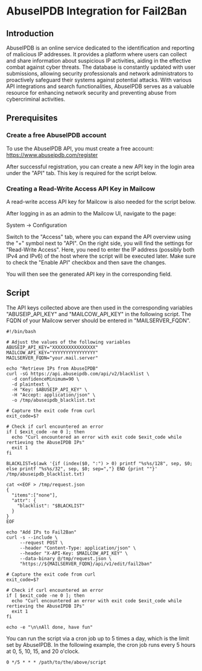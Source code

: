 # AbuseIPDB Integration for Fail2Ban

## Introduction

AbuseIPDB is an online service dedicated to the identification and reporting of malicious IP addresses. It provides a platform where users can collect and share information about suspicious IP activities, aiding in the effective combat against cyber threats. The database is constantly updated with user submissions, allowing security professionals and network administrators to proactively safeguard their systems against potential attacks. With various API integrations and search functionalities, AbuseIPDB serves as a valuable resource for enhancing network security and preventing abuse from cybercriminal activities.

## Prerequisites
### Create a free AbuseIPDB account

To use the AbuseIPDB API, you must create a free account: https://www.abuseipdb.com/register

After successful registration, you can create a new API key in the login area under the "API" tab. This key is required for the script below.

### Creating a Read-Write Access API Key in Mailcow
A read-write access API key for Mailcow is also needed for the script below.

After logging in as an admin to the Mailcow UI, navigate to the page:

System -> Configuration

Switch to the "Access" tab, where you can expand the API overview using the "+" symbol next to "API". On the right side, you will find the settings for "Read-Write Access". Here, you need to enter the IP address (possibly both IPv4 and IPv6) of the host where the script will be executed later. Make sure to check the "Enable API" checkbox and then save the changes.

You will then see the generated API key in the corresponding field.

## Script

The API keys collected above are then used in the corresponding variables "ABUSEIP_API_KEY" and "MAILCOW_API_KEY" in the following script. The FQDN of your Mailcow server should be entered in "MAILSERVER_FQDN".

```
#!/bin/bash

# Adjust the values of the following variables
ABUSEIP_API_KEY="XXXXXXXXXXXXXXXX"
MAILCOW_API_KEY="YYYYYYYYYYYYYYYY"
MAILSERVER_FQDN="your.mail.server"

echo "Retrieve IPs from AbuseIPDB"
curl -sG https://api.abuseipdb.com/api/v2/blacklist \
  -d confidenceMinimum=90 \
  -d plaintext \
  -H "Key: $ABUSEIP_API_KEY" \
  -H "Accept: application/json" \
  -o /tmp/abuseipdb_blacklist.txt

# Capture the exit code from curl
exit_code=$?

# Check if curl encountered an error
if [ $exit_code -ne 0 ]; then
  echo "Curl encountered an error with exit code $exit_code while rertieving the AbuseIPDB IPs"
  exit 1
fi

BLACKLIST=$(awk '{if (index($0, ":") > 0) printf "%s%s/128", sep, $0; else printf "%s%s/32", sep, $0; sep=","} END {print ""}' /tmp/abuseipdb_blacklist.txt)

cat <<EOF > /tmp/request.json
{
  "items":["none"],
  "attr": {
    "blacklist": "$BLACKLIST"
  }
}
EOF

echo "Add IPs to Fail2Ban" 
curl -s --include \
     --request POST \
     --header "Content-Type: application/json" \
     --header "X-API-Key: $MAILCOW_API_KEY" \
     --data-binary @/tmp/request.json \
     "https://${MAILSERVER_FQDN}/api/v1/edit/fail2ban"

# Capture the exit code from curl
exit_code=$?

# Check if curl encountered an error
if [ $exit_code -ne 0 ]; then
  echo "Curl encountered an error with exit code $exit_code while rertieving the AbuseIPDB IPs"
  exit 1
fi

echo -e "\n\nAll done, have fun"
```

You can run the script via a cron job up to 5 times a day, which is the limit set by AbuseIPDB. In the following example, the cron job runs every 5 hours at 0, 5, 10, 15, and 20 o'clock.

```
0 */5 * * * /path/to/the/above/script
```